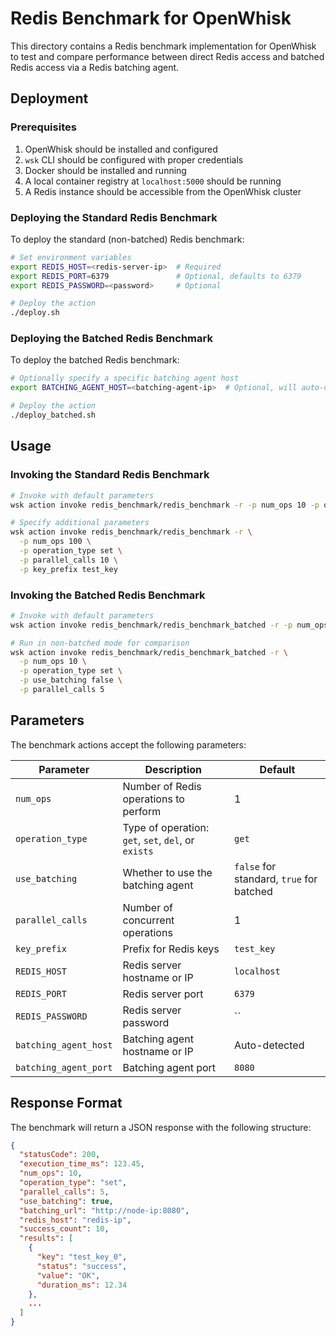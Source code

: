 # Redis Benchmark for OpenWhisk

This directory contains a Redis benchmark implementation for OpenWhisk to test and compare performance between direct Redis access and batched Redis access via a Redis batching agent.

## Deployment

### Prerequisites

1. OpenWhisk should be installed and configured
2. `wsk` CLI should be configured with proper credentials
3. Docker should be installed and running
4. A local container registry at `localhost:5000` should be running
5. A Redis instance should be accessible from the OpenWhisk cluster

### Deploying the Standard Redis Benchmark

To deploy the standard (non-batched) Redis benchmark:

```bash
# Set environment variables
export REDIS_HOST=<redis-server-ip>  # Required
export REDIS_PORT=6379               # Optional, defaults to 6379
export REDIS_PASSWORD=<password>     # Optional

# Deploy the action
./deploy.sh
```

### Deploying the Batched Redis Benchmark

To deploy the batched Redis benchmark:

```bash
# Optionally specify a specific batching agent host
export BATCHING_AGENT_HOST=<batching-agent-ip>  # Optional, will auto-detect if not specified

# Deploy the action
./deploy_batched.sh
```

## Usage

### Invoking the Standard Redis Benchmark

```bash
# Invoke with default parameters
wsk action invoke redis_benchmark/redis_benchmark -r -p num_ops 10 -p operation_type set -p parallel_calls 5

# Specify additional parameters
wsk action invoke redis_benchmark/redis_benchmark -r \
  -p num_ops 100 \
  -p operation_type set \
  -p parallel_calls 10 \
  -p key_prefix test_key
```

### Invoking the Batched Redis Benchmark

```bash
# Invoke with default parameters
wsk action invoke redis_benchmark/redis_benchmark_batched -r -p num_ops 10 -p operation_type set -p parallel_calls 5

# Run in non-batched mode for comparison
wsk action invoke redis_benchmark/redis_benchmark_batched -r \
  -p num_ops 10 \
  -p operation_type set \
  -p use_batching false \
  -p parallel_calls 5
```

## Parameters

The benchmark actions accept the following parameters:

| Parameter | Description | Default |
|-----------|-------------|---------|
| `num_ops` | Number of Redis operations to perform | 1 |
| `operation_type` | Type of operation: `get`, `set`, `del`, or `exists` | `get` |
| `use_batching` | Whether to use the batching agent | `false` for standard, `true` for batched |
| `parallel_calls` | Number of concurrent operations | 1 |
| `key_prefix` | Prefix for Redis keys | `test_key` |
| `REDIS_HOST` | Redis server hostname or IP | `localhost` |
| `REDIS_PORT` | Redis server port | `6379` |
| `REDIS_PASSWORD` | Redis server password | `` |
| `batching_agent_host` | Batching agent hostname or IP | Auto-detected |
| `batching_agent_port` | Batching agent port | `8080` |

## Response Format

The benchmark will return a JSON response with the following structure:

```json
{
  "statusCode": 200,
  "execution_time_ms": 123.45,
  "num_ops": 10,
  "operation_type": "set",
  "parallel_calls": 5,
  "use_batching": true,
  "batching_url": "http://node-ip:8080",
  "redis_host": "redis-ip",
  "success_count": 10,
  "results": [
    {
      "key": "test_key_0",
      "status": "success",
      "value": "OK",
      "duration_ms": 12.34
    },
    ...
  ]
}
``` 